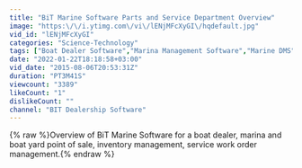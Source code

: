 ```yaml
---
title: "BiT Marine Software Parts and Service Department Overview"
image: "https:\/\/i.ytimg.com\/vi\/lENjMFcXyGI\/hqdefault.jpg"
vid_id: "lENjMFcXyGI"
categories: "Science-Technology"
tags: ["Boat Dealer Software","Marina Management Software","Marine DMS"]
date: "2022-01-22T18:18:58+03:00"
vid_date: "2015-08-06T20:53:31Z"
duration: "PT3M41S"
viewcount: "3389"
likeCount: "1"
dislikeCount: ""
channel: "BIT Dealership Software"
---
```

{% raw %}Overview of BiT Marine Software for a boat dealer, marina and boat yard point of sale, inventory management, service work order management.{% endraw %}
